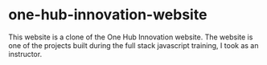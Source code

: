 ﻿# one-hub-innovation-website
This website is a clone of the One Hub Innovation website. 
The website is one of the projects built during the full stack javascript training, I took as an instructor. 
